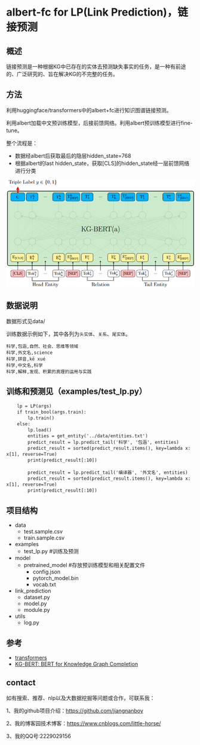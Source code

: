 # albert-fc for LP(Link Prediction)，链接预测

## 概述
链接预测是一种根据KG中已存在的实体去预测缺失事实的任务，是一种有前途的、广泛研究的、旨在解决KG的不完整的任务。

## 方法

利用huggingface/transformers中的albert+fc进行知识图谱链接预测。

利用albert加载中文预训练模型，后接前馈网络。利用albert预训练模型进行fine-tune。

整个流程是：

- 数据经albert后获取最后的隐层hidden_state=768
- 根据albert的last hidden_state，获取[CLS]的hidden_state经一层前馈网络进行分类

![image](https://raw.githubusercontent.com/jiangnanboy/albert_link_prediction/master/image/albert-lp.png)

 ## 数据说明

数据形式见data/

训练数据示例如下，其中各列为`头实体`、`关系`、`尾实体`。

```
科学,包涵,自然、社会、思维等领域
科学,外文名,science
科学,拼音,kē xué
科学,中文名,科学
科学,解释,发现、积累的真理的运用与实践
```

## 训练和预测见（examples/test_lp.py）

```
    lp = LP(args)
    if train_bool(args.train):
        lp.train()
    else:
        lp.load()
        entities = get_entity('../data/entities.txt')
        predict_result = lp.predict_tail('科学', '包涵', entities)
        predict_result = sorted(predict_result.items(), key=lambda x: x[1], reverse=True)
        print(predict_result[:10])

        predict_result = lp.predict_tail('编译器', '外文名', entities)
        predict_result = sorted(predict_result.items(), key=lambda x: x[1], reverse=True)
        print(predict_result[:10])
```

## 项目结构
- data
    - test.sample.csv
    - train.sample.csv
- examples
    - test_lp.py #训练及预测
- model
    - pretrained_model #存放预训练模型和相关配置文件
        - config.json
        - pytorch_model.bin
        - vocab.txt
- link_prediction
    - dataset.py
    - model.py
    - module.py
- utils
    - log.py

## 参考
- [transformers](https://github.com/huggingface/transformers)
- [KG-BERT: BERT for Knowledge Graph Completion](https://arxiv.org/pdf/1909.03193.pdf)

## contact

如有搜索、推荐、nlp以及大数据挖掘等问题或合作，可联系我：

1、我的github项目介绍：https://github.com/jiangnanboy

2、我的博客园技术博客：https://www.cnblogs.com/little-horse/

3、我的QQ号:2229029156